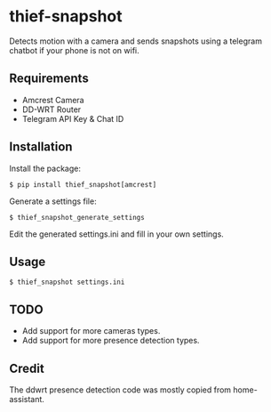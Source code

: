 # thief-snapshot

Detects motion with a camera and sends snapshots using a telegram chatbot if your phone is not on wifi.


Requirements
------------

* Amcrest Camera
* DD-WRT Router
* Telegram API Key & Chat ID


Installation
-----------

Install the package:

    $ pip install thief_snapshot[amcrest]

Generate a settings file:

    $ thief_snapshot_generate_settings

Edit the generated settings.ini and fill in your own settings.


Usage
-----------

    $ thief_snapshot settings.ini


TODO
----

* Add support for more cameras types.
* Add support for more presence detection types.


Credit
------

The ddwrt presence detection code was mostly copied from home-assistant.

